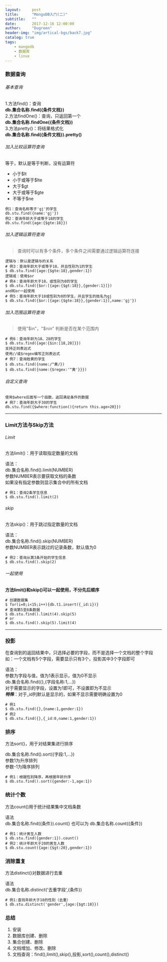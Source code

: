 ```yaml
---
layout:     post
title:      "MongoDB入门(二)"
subtitle:   ""
date:       2017-12-16 12:00:00
author:     "Dugreen"
header-img: "img/artical-bgs/back7.jpg"
catalog: true
tags:
    - mangodb
    - 数据库
    - linux
---
```


### 数据查询

###### 基本查询

1.方法find()：查询<br/>
**db.集合名称.find({条件文档})**   <br/>
2.方法findOne()：查询，只返回第一个   <br/>
**db.集合名称.findOne({条件文档})**   <br/>
3.方法pretty()：将结果格式化   <br/>
**db.集合名称.find({条件文档}).pretty()**  <br/>

###### 加入比较运算符查询

等于，默认是等于判断，没有运算符

* 小于$lt
* 小于或等于$lte
* 大于$gt
* 大于或等于$gte
* 不等于$ne

```
例1：查询名称等于'gj'的学生
db.stu.find({name:'gj'})
例2：查询年龄大于或等于18的学生
db.stu.find({age:{$gte:18}})
```

###### 加入逻辑运算符查询

> 查询时可以有多个条件，多个条件之间需要通过逻辑运算符连接

```
逻辑与：默认是逻辑与的关系
# 例3：查询年龄大于或等于18，并且性别为1的学生
$ db.stu.find({age:{$gte:18},gender:1})
逻辑或：使用$or
# 例4：查询年龄大于18，或性别为0的学生
$ db.stu.find({$or:[{age:{$gt:18}},{gender:1}]})
and和or一起使用
# 例5：查询年龄大于18或性别为0的学生，并且学生的姓名为gj
$ db.stu.find({$or:[{age:{$gte:18}},{gender:1}],name:'gj'})
```

###### 加入范围运算符查询

> 使用"$in"，"$nin" 判断是否在某个范围内

```
# 例6：查询年龄为18、28的学生
$ db.stu.find({age:{$in:[18,28]}})
支持正则表达式
使用//或$regex编写正则表达式
# 例7：查询姓黄的学生
$ db.stu.find({name:/^黄/})
$ db.stu.find({name:{$regex:'^黄'}}})
```

###### 自定义查询

```
使用$where后面写一个函数，返回满足条件的数据
# 例7：查询年龄大于30的学生
db.stu.find({$where:function(){return this.age>20}})
```

----------------

### Limit方法与Skip方法

###### Limit

方法limit()：用于读取指定数量的文档

语法： <br/>
db.集合名称.find().limit(NUMBER)  <br/>
参数NUMBER表示要获取文档的条数  <br/>
如果没有指定参数则显示集合中的所有文档  <br/>

```
# 例1：查询2条学生信息
$ db.stu.find().limit(2)
```

###### skip

方法skip()：用于跳过指定数量的文档

语法：<br/>
db.集合名称.find().skip(NUMBER)  <br/>
参数NUMBER表示跳过的记录条数，默认值为0  <br/>

```
# 例2：查询从第3条开始的学生信息
$ db.stu.find().skip(2)
```

###### 一起使用

**方法limit()和skip()可以一起使用，不分先后顺序**

```
# 创建数据集
$ for(i=0;i<15;i++){db.t1.insert({_id:i})}
# 查询第5至8条数据
$ db.stu.find().limit(4).skip(5)
# or
$ db.stu.find().skip(5).limit(4)
```

--------------

### 投影

在查询到的返回结果中，只选择必要的字段，而不是选择一个文档的整个字段  <br/>
如：一个文档有5个字段，需要显示只有3个，投影其中3个字段即可

语法：<br/>
参数为字段与值，值为1表示显示，值为0不显示  <br/>
db.集合名称.find({},{字段名称:1,...})  <br/>
对于需要显示的字段，设置为1即可，不设置即为不显示  <br/>
***特殊***：对于_id列默认是显示的，如果不显示需要明确设置为0 <br/>

```
# 例1
$ db.stu.find({},{name:1,gender:1})
# 例2
$ db.stu.find({},{_id:0,name:1,gender:1})
```

### 排序

方法sort()，用于对结果集进行排序

db.集合名称.find().sort({字段:1,...})  <br/>
参数1为升序排列  <br/>
参数-1为降序排列  <br/>

```
# 例1：根据性别降序，再根据年龄升序
$ db.stu.find().sort({gender:-1,age:1})
```


### 统计个数

方法count()用于统计结果集中文档条数

语法  <br/>
db.集合名称.find({条件}).count() 也可以为 db.集合名称.count({条件})<br/>

```
# 例1：统计男生人数
$ db.stu.find({gender:1}).count()
# 例2：统计年龄大于20的男生人数
$ db.stu.count({age:{$gt:20},gender:1})
```


### 消除重复

方法distinct()对数据进行去重

语法  <br/>
db.集合名称.distinct('去重字段',{条件})  <br/>

```
# 例1:查找年龄大于18的性别（去重）
$ db.stu.distinct('gender',{age:{$gt:18}})
```

### 总结

1. 安装
2. 数据库创建、删除
3. 集合创建、删除
4. 文档增加、修改、删除
5. 文档查询：find(),limit(),skip(),投影,sort(),count(),distinct()
